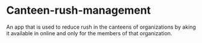 # Canteen-rush-management
An app that is used to reduce rush in the canteens of organizations by aking it available in online and only for the members of that organization.
